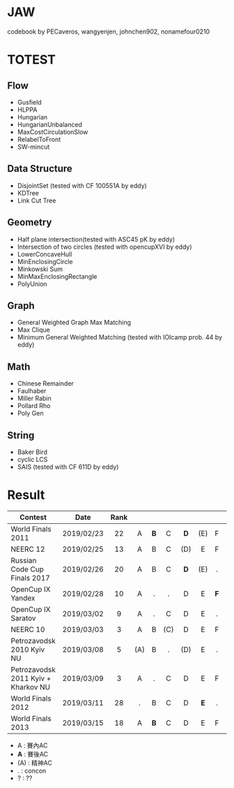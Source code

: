 JAW
=========

codebook by PECaveros, wangyenjen, johnchen902, nonamefour0210

# TOTEST

## Flow
- Gusfield
- HLPPA
- Hungarian
- HungarianUnbalanced
- MaxCostCirculationSlow
- RelabelToFront
- SW-mincut

## Data Structure
- DisjointSet (tested with CF 100551A by eddy)
- KDTree
- Link Cut Tree

## Geometry
- Half plane intersection(tested with ASC45 pK by eddy)
- Intersection of two circles (tested with opencupXVI by eddy)
- LowerConcaveHull
- MinEnclosingCircle
- Minkowski Sum
- MinMaxEnclosingRectangle
- PolyUnion

## Graph
- General Weighted Graph Max Matching
- Max Clique
- Minimum General Weighted Matching (tested with IOIcamp prob. 44 by eddy)

## Math
- Chinese Remainder
- Faulhaber
- Miller Rabin
- Pollard Rho
- Poly Gen

## String
- Baker Bird
- cyclic LCS
- SAIS (tested with CF 611D by eddy)

# Result

| Contest                                | Date          | Rank |   |   |   |   |   |   |   |   |   |   |   |   |   |
| -------------------------------------- |:-------------:|:----:|:-:|:-:|:-:|:-:|:-:|:-:|:-:|:-:|:-:|:-:|:-:|:-:|:-:|
| World Finals 2011                      | 2019/02/23    |  22  | A | **B** | C | **D** | (E) | F | (G) | H | . | J | K |
| NEERC 12                               | 2019/02/25    |  13  | A | B | C | (D) | E | F | G | H | (I) | J | . | . |
| Russian Code Cup Finals 2017           | 2019/02/26    |  20  | A | B | C | **D** | (E) | . | 
| OpenCup IX Yandex                      | 2019/02/28    |  10  | A | . | . | D | E | **F** | . | H | . | J |
| OpenCup IX Saratov                     | 2019/03/02    |   9  | A | . | C | D | E | . | . | . | I | J |
| NEERC 10                               | 2019/03/03    |   3  | A | B | (C) | D | E | F | G | H | I | J | K |
| Petrozavodsk 2010 Kyiv NU              | 2019/03/08    |   5  | (A) | B | . | (D) | E | . | G | H | . | . |
| Petrozavodsk 2011 Kyiv + Kharkov NU    | 2019/03/09    |   3  | A | . | C | D | E | F | . | H | I | . | K |
| World Finals 2012                      | 2019/03/11    |  28  | . | B | C | D | **E** | . | . | . | . | . | K | L |
| World Finals 2013                      | 2019/03/15    |  18  | A | **B** | C | D | E | F | . | H | (I) | (J) | (K) |


- A : 賽內AC
- **A** : 賽後AC
- (A) : 精神AC
- . : concon
- ? : ??
